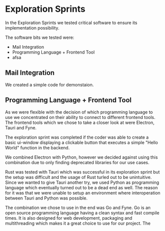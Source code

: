 # Exploration Sprints

In the Exploration Sprints we tested critical software to ensure its implementation possibility.

The software bits we tested were: 
 - Mail Integration
 - Programming Language + Frontend Tool
 - afsa


 ## Mail Integration

 We created a simple code for demonstaion.

 ## Programming Language + Frontend Tool

 As we were flexible with the decision of which programming language to use we concentrated on their ability to connect to different frontend tools. The frontend tools which we chose to take a closer look at were Electron, Tauri and Fyne. 

The exploration sprint was completed if the coder was able to create a basic ui-window displaying a clickable button that executes a simple "Hello World" function in the backend.

We combined Electron with Python, however we decided against using this combination due to only finding deprecated libraries for our use cases.

Rust was tested with Tauri which was successful in its exploration sprint but the setup was difficult and the usage of Rust turled out to be unintuitive. Since we wanted to give Tauri another try, we used Python as programming language which eventually turned out to be a dead end as well. The reason for it was that we were unable to setup an environment where interoperation between Tauri and Python was possible.

The combination we chose to use in the end was Go and Fyne. Go is an open source programming language having a clean syntax and fast compile times. It is also designed for web development, packaging and multithreading which makes it a great choice to use for our project. The